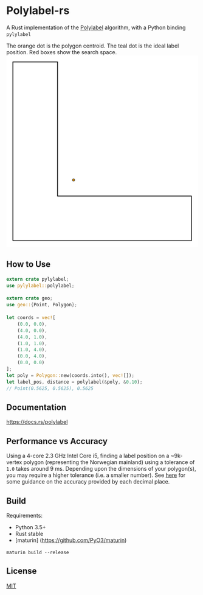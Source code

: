 # Polylabel-rs
A Rust implementation of the [Polylabel](https://github.com/mapbox/polylabel) algorithm, with a Python binding `pylylabel`

The orange dot is the polygon centroid. The teal dot is the ideal label position. Red boxes show the search space.
[![GIF](output.gif)]()

## How to Use
```rust
extern crate pylylabel;
use pylylabel::polylabel;

extern crate geo;
use geo::{Point, Polygon};

let coords = vec![
    (0.0, 0.0),
    (4.0, 0.0),
    (4.0, 1.0),
    (1.0, 1.0),
    (1.0, 4.0),
    (0.0, 4.0),
    (0.0, 0.0)
];
let poly = Polygon::new(coords.into(), vec![]);
let label_pos, distance = polylabel(&poly, &0.10);
// Point(0.5625, 0.5625), 0.5625
```

## Documentation
https://docs.rs/polylabel

## Performance vs Accuracy
Using a 4-core 2.3 GHz Intel Core i5, finding a label position on a ~9k-vertex polygon (representing the Norwegian mainland) using a tolerance of `1.0` takes around 9 ms. Depending upon the dimensions of your polygon(s), you may require a higher tolerance (i.e. a smaller number). See [here](https://gis.stackexchange.com/questions/8650/measuring-accuracy-of-latitude-and-longitude/8674#8674) for some guidance on the accuracy provided by each decimal place.

## Build
Requirements:
- Python 3.5+
- Rust stable
- [maturin] (https://github.com/PyO3/maturin)

`maturin build --release`

## License
[MIT](license.txt)
